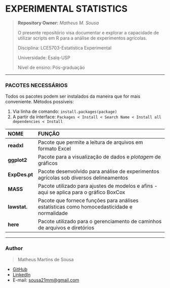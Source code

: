 # EXPERIMENTAL STATISTICS

> **Repository Owner:** *Matheus M. Sousa*
>
> O presente repositório visa documentar e explorar a capacidade de utilizar scripts em R para a análise de experimentos agrícolas.
>
> Disciplina: LCE5703-Estatística Experimental
> 
> Universidade: Esalq-USP
> 
> Nível de ensino: Pós-graduação

---

### PACOTES NECESSÁRIOS

Todos os pacotes podem ser instalados da maneira que for mais conveniente. Métodos possíveis:
1. Via linha de comando: `install.packages(package)`
2. A partir da interface: `Packages < Install < Search Name < Install all dependencies < Install`

| **NOME**        | **FUNÇÃO**
|:---             |:---
|**readxl**       | Pacote que permite a leitura de arquivos em formato Excel
|**ggplot2**      | Pacote para a visualização de dados e *plotagem* de gráficos
|**ExpDes.pt**    | Pacote desenvolvido para análise de experimentos agrícolas sob diversos delineamentos
|**MASS**         | Pacote utilizado para ajustes de modelos e afins - aqui se aplica para o gráfico BoxCox
|**lawstat.**     | Pacote que fornece funções para análises estatísticas como homocedasticidade e normalidade 
|**here**         | Pacote utilizado para o gerenciamento de caminhos de arquivos e diretórios 

---
### Author

> Matheus Martins de Sousa
* [GitHub](https://github.com/Matheus21sousa)
* [LinkedIn](www.linkedin.com/in/matheusmartinssousa)
* E-mail: sousa21mm@gmail.com
